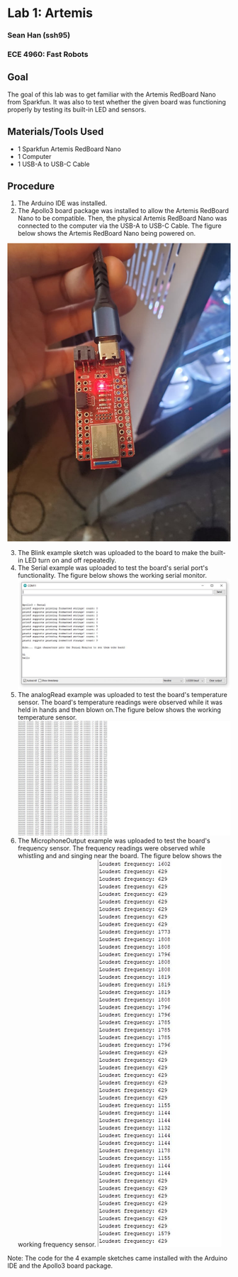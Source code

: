 # Lab 1: Artemis
### Sean Han (ssh95)
### ECE 4960: Fast Robots

## Goal
The goal of this lab was to get familiar with the Artemis RedBoard Nano from Sparkfun. It was also to test whether the given board was functioning properly by testing its built-in LED and sensors. 

## Materials/Tools Used
* 1 Sparkfun Artemis RedBoard Nano
* 1 Computer
* 1 USB-A to USB-C Cable

## Procedure
1. The Arduino IDE was installed.  
2. The Apollo3 board package was installed to allow the Artemis RedBoard Nano to be compatible. Then, the physical Artemis RedBoard Nano was connected to the computer via the USB-A to USB-C Cable. The figure below shows the Artemis RedBoard Nano being powered on.

<img src="../Lab1Images/ArtemisBoard.jpg">

<!-- ![](../Lab1Images/ArtemisBoard.jpg) -->
3. The Blink example sketch was uploaded to the board to make the built-in LED turn on and off repeatedly. 
4. The Serial example was uploaded to test the board's serial port's functionality. The figure below shows the working serial monitor.
![](../Lab1Images/Serial.JPG)
5. The analogRead example was uploaded to test the board's temperature sensor. The board's temperature readings were observed while it was held in hands and then blown on.The figure below shows the working temperature sensor.
![](../Lab1Images/analogRead.JPG)
6. The MicrophoneOutput example was uploaded to test the board's frequency sensor. The frequency readings were observed while whistling and and singing near the board. The figure below shows the working frequency sensor.
![](../Lab1Images/frequency.JPG)

Note: The code for the 4 example sketches came installed with the Arduino IDE and the Apollo3 board package. 

